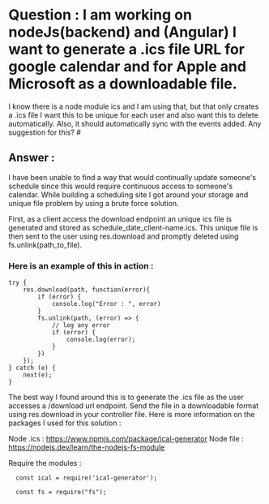 # Question : I am working on nodeJs(backend) and (Angular) I want to generate a .ics file URL for google calendar and for Apple and Microsoft as a downloadable file. 
I know there is a node module ics and I am using that, but that only creates a .ics file I want this to be unique for each user and also want this to delete automatically. 
Also, it should automatically sync with the events added. Any suggestion for this? #

## Answer : ##

I have been unable to find a way that would continually update someone's schedule since this would require continuous access to someone's calendar. While building a scheduling site I got around your storage and unique file problem by using a brute force solution.

First, as a client access the download endpoint an unique ics file is generated and stored as schedule_date_client-name.ics. This unique file is then sent to the user using res.download and promptly deleted using fs.unlink(path_to_file).

### Here is an example of this in action : ###

    try {
        res.download(path, function(error){
            if (error) {
                console.log("Error : ", error)
            }
            fs.unlink(path, (error) => {
                // log any error
                if (error) {
                    console.log(error);
                }
            })
        });
    } catch (e) {
        next(e);
    }
The best way I found around this is to generate the .ics file as the user accesses a /download url endpoint. Send the file in a downloadable format using res.download in your controller file. Here is more information on the packages I used for this solution :

Node .ics : https://www.npmjs.com/package/ical-generator Node file : https://nodejs.dev/learn/the-nodejs-fs-module

Require the modules :

      const ical = require('ical-generator');

      const fs = require("fs");

